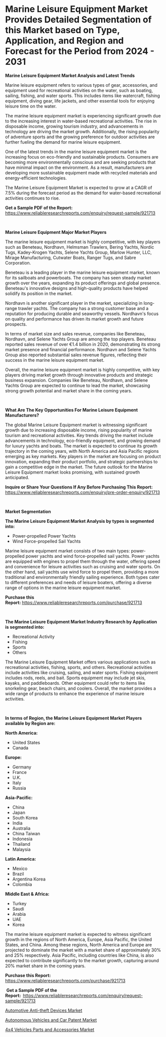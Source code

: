 <p><h1>Marine Leisure Equipment Market Provides Detailed Segmentation of this Market based on Type, Application, and Region and Forecast for the Period from 2024 - 2031</h1></p><p><strong>Marine Leisure Equipment Market Analysis and Latest Trends</strong></p>
<p><p>Marine leisure equipment refers to various types of gear, accessories, and equipment used for recreational activities on the water, such as boating, sailing, fishing, and water sports. This includes items like watercraft, fishing equipment, diving gear, life jackets, and other essential tools for enjoying leisure time on the water.</p><p>The marine leisure equipment market is experiencing significant growth due to the increasing interest in water-based recreational activities. The rise in disposable income, growing tourism industry, and advancements in technology are driving the market growth. Additionally, the rising popularity of adventure sports and the growing preference for outdoor activities are further fueling the demand for marine leisure equipment.</p><p>One of the latest trends in the marine leisure equipment market is the increasing focus on eco-friendly and sustainable products. Consumers are becoming more environmentally conscious and are seeking products that have minimal impact on the environment. As a result, manufacturers are developing more sustainable equipment made with recycled materials and energy-efficient technologies.</p><p>The Marine Leisure Equipment Market is expected to grow at a CAGR of 7.5% during the forecast period as the demand for water-based recreational activities continues to rise.</p></p>
<p><strong>Get a Sample PDF of the Report:&nbsp;</strong> <a href="https://www.reliableresearchreports.com/enquiry/request-sample/921713">https://www.reliableresearchreports.com/enquiry/request-sample/921713</a></p>
<p>&nbsp;</p>
<p><strong>Marine Leisure Equipment Major Market Players</strong></p>
<p><p>The marine leisure equipment market is highly competitive, with key players such as Beneteau, Nordhavn, Helmsman Trawlers, Bering Yachts, Nordic Tugs, Kadey-Krogen Yachts, Selene Yachts Group, Marlow Hunter, LLC, Mirage Manufacturing, Cutwater Boats, Ranger Tugs, and Sabre Corporation.</p><p>Beneteau is a leading player in the marine leisure equipment market, known for its sailboats and powerboats. The company has seen steady market growth over the years, expanding its product offerings and global presence. Beneteau's innovative designs and high-quality products have helped solidify its position in the market.</p><p>Nordhavn is another significant player in the market, specializing in long-range trawler yachts. The company has a strong customer base and a reputation for producing durable and seaworthy vessels. Nordhavn's focus on quality and performance has driven its market growth and future prospects.</p><p>In terms of market size and sales revenue, companies like Beneteau, Nordhavn, and Selene Yachts Group are among the top players. Beneteau reported sales revenue of over €1.4 billion in 2020, demonstrating its strong market presence and financial performance. Nordhavn and Selene Yachts Group also reported substantial sales revenue figures, reflecting their success in the marine leisure equipment market.</p><p>Overall, the marine leisure equipment market is highly competitive, with key players driving market growth through innovative products and strategic business expansion. Companies like Beneteau, Nordhavn, and Selene Yachts Group are expected to continue to lead the market, showcasing strong growth potential and market share in the coming years.</p></p>
<p>&nbsp;</p>
<p><strong>What Are The Key Opportunities For Marine Leisure Equipment Manufacturers?</strong></p>
<p><p>The global Marine Leisure Equipment market is witnessing significant growth due to increasing disposable income, rising popularity of marine tourism and recreational activities. Key trends driving the market include advancements in technology, eco-friendly equipment, and growing demand for luxury yachts and boats. The market is expected to continue its growth trajectory in the coming years, with North America and Asia Pacific regions emerging as key markets. Key players in the market are focusing on product innovation, expanding their product portfolio, and strategic partnerships to gain a competitive edge in the market. The future outlook for the Marine Leisure Equipment market looks promising, with sustained growth anticipated.</p></p>
<p><strong>Inquire or Share Your Questions If Any Before Purchasing This Report:</strong> <a href="https://www.reliableresearchreports.com/enquiry/pre-order-enquiry/921713">https://www.reliableresearchreports.com/enquiry/pre-order-enquiry/921713</a></p>
<p>&nbsp;</p>
<p><strong>Market Segmentation</strong></p>
<p><strong>The Marine Leisure Equipment Market Analysis by types is segmented into:</strong></p>
<p><ul><li>Power-propelled Power Yachts</li><li>Wind Force-propelled Sail Yachts</li></ul></p>
<p><p>Marine leisure equipment market consists of two main types: power-propelled power yachts and wind force-propelled sail yachts. Power yachts are equipped with engines to propel them through the water, offering speed and convenience for leisure activities such as cruising and water sports. On the other hand, sail yachts use wind force to propel them, providing a more traditional and environmentally friendly sailing experience. Both types cater to different preferences and needs of leisure boaters, offering a diverse range of options in the marine leisure equipment market.</p></p>
<p><strong>Purchase this Report:&nbsp;</strong><a href="https://www.reliableresearchreports.com/purchase/921713">https://www.reliableresearchreports.com/purchase/921713</a></p>
<p>&nbsp;</p>
<p><strong>The Marine Leisure Equipment Market Industry Research by Application is segmented into:</strong></p>
<p><ul><li>Recreational Activity</li><li>Fishing</li><li>Sports</li><li>Others</li></ul></p>
<p><p>The Marine Leisure Equipment Market offers various applications such as recreational activities, fishing, sports, and others. Recreational activities include activities like cruising, sailing, and water sports. Fishing equipment includes rods, reels, and bait. Sports equipment may include jet skis, kayaks, and paddleboards. Other equipment could refer to items like snorkeling gear, beach chairs, and coolers. Overall, the market provides a wide range of products to enhance the experience of marine leisure activities.</p></p>
<p>&nbsp;</p>
<p><strong>In terms of Region, the Marine Leisure Equipment Market Players available by Region are:</strong></p>
<p>
    <p> <strong> North America: </strong>
        <ul>
            <li>United States</li>
            <li>Canada</li>
        </ul>
        </p> 
    <p> <strong> Europe: </strong>
        <ul>
            <li>Germany</li>
            <li>France</li>
            <li>U.K.</li>
            <li>Italy</li>
            <li>Russia</li>
        </ul>
        </p> 
    <p> <strong> Asia-Pacific: </strong>
        <ul>
            <li>China</li>
            <li>Japan</li>
            <li>South Korea</li>
            <li>India</li>
            <li>Australia</li>
            <li>China Taiwan</li>
            <li>Indonesia</li>
            <li>Thailand</li>
            <li>Malaysia</li>
        </ul>
        </p> 
    <p> <strong> Latin America: </strong>
        <ul>
            <li>Mexico</li>
            <li>Brazil</li>
            <li>Argentina Korea</li>
            <li>Colombia</li>
        </ul>
        </p> 
    <p> <strong> Middle East & Africa: </strong>
        <ul>
            <li>Turkey</li>
            <li>Saudi</li>
            <li>Arabia</li>
            <li>UAE</li>
            <li>Korea</li>
        </ul>
    </p>
    </p>
<p><p>The marine leisure equipment market is expected to witness significant growth in the regions of North America, Europe, Asia Pacific, the United States, and China. Among these regions, North America and Europe are projected to dominate the market with a market share of approximately 30% and 25% respectively. Asia Pacific, including countries like China, is also expected to contribute significantly to the market growth, capturing around 20% market share in the coming years.</p></p>
<p><strong>Purchase this Report: </strong><a href="https://www.reliableresearchreports.com/purchase/921713">https://www.reliableresearchreports.com/purchase/921713</a></p>
<p>&nbsp;<strong>Get a Sample PDF of the Report:&nbsp;&nbsp;</strong><a href="https://www.reliableresearchreports.com/enquiry/request-sample/921713">https://www.reliableresearchreports.com/enquiry/request-sample/921713</a></p>
<p><strong></strong></p>
<p><p><a href="https://github.com/pgtimber/Market-Research-Report-List-1/blob/main/automotive-anti-theft-devices-market.md">Automotive Anti-theft Devices Market</a></p><p><a href="https://github.com/arionmp/Market-Research-Report-List-2/blob/main/autonomous-vehicles-and-car-patent-market.md">Autonomous Vehicles and Car Patent Market</a></p><p><a href="https://github.com/lataunyatinikmelvin59ilbd0dv/Market-Research-Report-List-1/blob/main/4x4-vehicles-parts-and-accessories-market.md">4x4 Vehicles Parts and Accessories Market</a></p></p>